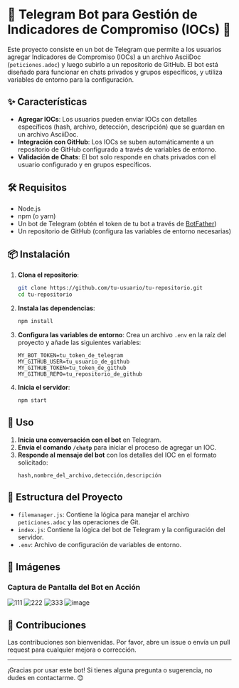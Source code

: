 

# 🤖 Telegram Bot para Gestión de Indicadores de Compromiso (IOCs) 📝

Este proyecto consiste en un bot de Telegram que permite a los usuarios agregar Indicadores de Compromiso (IOCs) a un archivo AsciiDoc (`peticiones.adoc`) y luego subirlo a un repositorio de GitHub. El bot está diseñado para funcionar en chats privados y grupos específicos, y utiliza variables de entorno para la configuración.

## ✨ Características

- **Agregar IOCs**: Los usuarios pueden enviar IOCs con detalles específicos (hash, archivo, detección, descripción) que se guardan en un archivo AsciiDoc.
- **Integración con GitHub**: Los IOCs se suben automáticamente a un repositorio de GitHub configurado a través de variables de entorno.
- **Validación de Chats**: El bot solo responde en chats privados con el usuario configurado y en grupos específicos.

## 🛠️ Requisitos

- Node.js
- npm (o yarn)
- Un bot de Telegram (obtén el token de tu bot a través de [BotFather](https://t.me/BotFather))
- Un repositorio de GitHub (configura las variables de entorno necesarias)

## 📦 Instalación

1. **Clona el repositorio**:
    ```bash
    git clone https://github.com/tu-usuario/tu-repositorio.git
    cd tu-repositorio
    ```

2. **Instala las dependencias**:
    ```bash
    npm install
    ```

3. **Configura las variables de entorno**:
    Crea un archivo `.env` en la raíz del proyecto y añade las siguientes variables:
    ```env
    MY_BOT_TOKEN=tu_token_de_telegram
    MY_GITHUB_USER=tu_usuario_de_github
    MY_GITHUB_TOKEN=tu_token_de_github
    MY_GITHUB_REPO=tu_repositorio_de_github
    ```

4. **Inicia el servidor**:
    ```bash
    npm start
    ```

## 📝 Uso

1. **Inicia una conversación con el bot** en Telegram.
2. **Envía el comando `/chatp`** para iniciar el proceso de agregar un IOC.
3. **Responde al mensaje del bot** con los detalles del IOC en el formato solicitado:
    ```
    hash,nombre_del_archivo,detección,descripción
    ```

## 📁 Estructura del Proyecto

- `filemanager.js`: Contiene la lógica para manejar el archivo `peticiones.adoc` y las operaciones de Git.
- `index.js`: Contiene la lógica del bot de Telegram y la configuración del servidor.
- `.env`: Archivo de configuración de variables de entorno.

## 📸 Imágenes

### Captura de Pantalla del Bot en Acción

![111](https://github.com/user-attachments/assets/7c48b9ed-00fe-4052-88b6-434d50d3072f)
![222](https://github.com/user-attachments/assets/95ef1900-b36f-4bb9-ac36-de155f25f02b)
![333](https://github.com/user-attachments/assets/fafd4d27-b839-43ae-8138-668ee0e192d0)
![image](https://github.com/user-attachments/assets/bd02b5ef-6b84-463f-b841-923b376392b1)



## 🤝 Contribuciones

Las contribuciones son bienvenidas. Por favor, abre un issue o envía un pull request para cualquier mejora o corrección.

---

¡Gracias por usar este bot! Si tienes alguna pregunta o sugerencia, no dudes en contactarme. 😊



